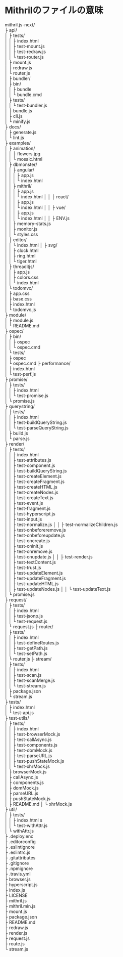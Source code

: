 # Mithrilのファイルの意味

mithril.js-next/  
	├ api/  
	│ ├ tests/  
	│ │  ├ index.html  
	│ │  ├ test-mount.js  
	│ │  ├ test-redraw.js  
	│ │  └ test-router.js  
	│ ├ mount.js  
	│ ├ redraw.js  
	│ └ router.js  
	│ 
	├ bundler/  
	│ ├ bin/  
	│ │ ├ bundle  
	│ │ └ bundle.cmd  
	│ ├ tests/  
	│ │ └ test-bundler.js  
	│ ├ bundle.js  
	│ ├ cli.js  
	│ └ minify.js  
	├ docs/  
	│ ├ generate.js  
	│ └ lint.js  
	├ examples/  
	│ ├ animation/  
	│ │ ├ flowers.jpg  
	│ │ └ mosaic.html  
	│ ├ dbmonster/  
	│ │  ├ angular/  
	│ │  │  ├ app.js  
	│ │  │  └ index.html  
	│ │  ├ mithril/  
	│ │  │  ├ app.js  
	│ │  │  └ index.html 
	│ │  ├ react/  
	│ │  │  ├ app.js  
	│ │  │  └ index.html 
	│ │  ├ vue/  
	│ │  │  ├ app.js  
	│ │  │  └ index.html 
	│ │  ├ ENV.js  
	│ │  ├ memory-stats.js  
	│ │  ├ monitor.js  
	│ │  └ styles.css  
	│ ├ editor/  
	│ │  └ index.html 
	│ ├ svg/  
	│ │  ├ clock.html  
	│ │  ├ ring.html  
	│ │  └ tiger.html  
	│ ├ threaditjs/  
	│ │  ├ app.js  
	│ │  ├ colors.css  
	│ │  └ index.html  
	│ └ todomvc/  
	│    ├ app.css  
	│    ├ base.css  
	│    ├ index.html  
	│    └ todomvc.js  
	├ module/  
	│ ├ module.js  
	│ └ README.md  
	├ ospec/  
	│ ├ bin/  
	│ │ ├ ospec  
	│ │ └ ospec.cmd  
	│ └ tests/  
	│    ├ ospec  
	│    └ ospec.cmd 
	├ performance/  
	│ ├ index.html  
	│ └ test-perf.js  
	├ promise/  
	│ ├ tests/  
	│ │  ├ index.html  
	│ │  └ test-promise.js  
	│ └ promise.js  
	├ querystring/  
	│ ├  tests/  
	│ │  ├ index.html  
	│ │  ├ test-buildQueryString.js  
	│ │  └ test-parseQueryString.js  
	│ ├ build.js  
	│ └ parse.js  
	├ render/  
	│ ├ tests/  
	│ │  ├ index.html  
	│ │  ├ test-attributes.js  
	│ │  ├ test-component.js  
	│ │  ├ test-buildQueryString.js  
	│ │  ├ test-createElement.js  
	│ │  ├ test-createFragment.js  
	│ │  ├ test-createHTML.js  
	│ │  ├ test-createNodes.js  
	│ │  ├ test-createText.js  
	│ │  ├ test-event.js  
	│ │  ├ test-fragment.js  
	│ │  ├ test-hyperscript.js  
	│ │  ├ test-input.js  
	│ │  ├ test-normalize.js 
	│ │  ├ test-normalizeChildren.js  
	│ │  ├ test-onbeforeremove.js  
	│ │  ├ test-onbeforeupdate.js  
	│ │  ├ test-oncreate.js  
	│ │  ├ test-oninit.js  
	│ │  ├ test-onremove.js  
	│ │  ├ test-onupdate.js 
	│ │  ├ test-render.js  
	│ │  ├ test-textContent.js  
	│ │  ├ test-trust.js  
	│ │  ├ test-updateElement.js  
	│ │  ├ test-updateFragment.js  
	│ │  ├ test-updateHTML.js  
	│ │  ├ test-updateNodes.js 
	│ │  └ test-updateText.js  
	│ └ promise.js  
	├ request/  
	│ ├ tests/  
	│ │  ├ index.html  
	│ │  ├ test-jsonp.js  
	│ │  └ test-request.js  
	│ └  request.js
	├ router/  
	│ ├ tests/  
	│ │  ├ index.html  
	│ │  ├ test-defineRoutes.js  
	│ │  ├ test-getPath.js  
	│ │  └ test-setPath.js  
	│ └ router.js
	├ stream/  
	│ ├ tests/  
	│ │  ├ index.html  
	│ │  ├ test-scan.js  
	│ │  ├ test-scanMerge.js  
	│ │  └ test-stream.js  
	│ ├ package.json  
	│ └ stream.js  
	├ tests/  
	│ ├ index.html  
	│ └ test-api.js  
	├ test-utils/  
	│ ├ tests/  
	│ │  ├ index.html  
	│ │  ├ test-browserMock.js  
	│ │  ├ test-callAsync.js  
	│ │  ├ test-components.js  
	│ │  ├ test-domMock.js  
	│ │  ├ test-parseURL.js  
	│ │  ├ test-pushStateMock.js  
	│ │  └ test-xhrMock.js  
	│ ├ browserMock.js  
	│ ├ callAsync.js  
	│ ├ components.js  
	│ ├ domMock.js  
	│ ├ parseURL.js  
	│ ├ pushStateMock.js  
	│ ├ README.md
	│ └ xhrMock.js  
	├ util/  
	│ ├ tests/  
	│ │  ├ index.html  s  
	│ │  └ test-withAttr.js  
	│ └ withAttr.js  
	├ .deploy.enc  
	├ .editorconfig  
	├ .eslintignore  
	├ .eslintrc.js  
	├ .gitattributes  
	├ .gitignore  
	├ .npmignore  
	├ .travis.yml  
	├ browser.js  
	├ hyperscript.js  
	├ index.js  
	├ LICENSE  
	├ mithril.js  
	├ mithril.min.js  
	├ mount.js  
	├ package.json  
	├ README.md  
	├ redraw.js  
	├ render.js  
	├ request.js  
	├ route.js  
	└ stream.js  
